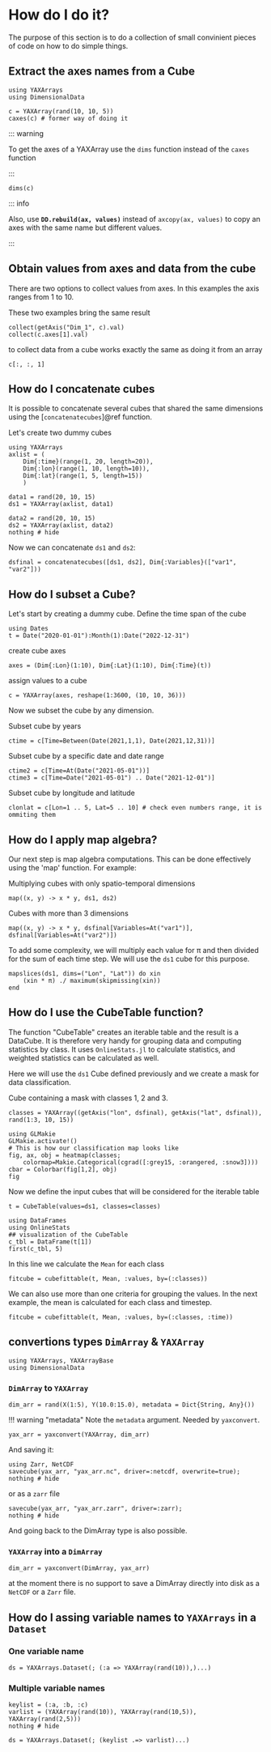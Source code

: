 # How do I do it?

The purpose of this section is to do a collection of small 
convinient pieces of code on how to do simple things.


## Extract the axes names from a Cube

````@example howdoi
using YAXArrays
using DimensionalData
````

````@ansi howdoi
c = YAXArray(rand(10, 10, 5))
caxes(c) # former way of doing it
````

::: warning

To get the axes of a YAXArray use the `dims` function instead of the `caxes` function

:::

````@ansi howdoi
dims(c)
````

::: info

Also, use __`DD.rebuild(ax, values)`__ instead of `axcopy(ax, values)` to copy an axes with the same name but different values.

:::

## Obtain values from axes and data from the cube

There are two options to collect values from axes. In this examples the axis ranges from 1 to 10.

These two examples bring the same result

````@example howdoi
collect(getAxis("Dim_1", c).val)
collect(c.axes[1].val)
````

to collect data from a cube works exactly the same as doing it from an array

````@ansi howdoi
c[:, :, 1]
````

## How do I concatenate cubes

It is possible to concatenate several cubes that shared the same dimensions using the [`concatenatecubes`]@ref function.

Let's create two dummy cubes
````@example howdoi
using YAXArrays
axlist = (
    Dim{:time}(range(1, 20, length=20)),
    Dim{:lon}(range(1, 10, length=10)),
    Dim{:lat}(range(1, 5, length=15))
    )

data1 = rand(20, 10, 15)
ds1 = YAXArray(axlist, data1)

data2 = rand(20, 10, 15)
ds2 = YAXArray(axlist, data2)
nothing # hide
````

Now we can concatenate `ds1` and `ds2`:

````@ansi howdoi
dsfinal = concatenatecubes([ds1, ds2], Dim{:Variables}(["var1", "var2"]))
````

## How do I subset a Cube?

Let's start by creating a dummy cube. Define the time span of the cube

````@example howdoi
using Dates
t = Date("2020-01-01"):Month(1):Date("2022-12-31")
````

create cube axes

````@example howdoi
axes = (Dim{:Lon}(1:10), Dim{:Lat}(1:10), Dim{:Time}(t))
````

assign values to a cube

````@ansi howdoi
c = YAXArray(axes, reshape(1:3600, (10, 10, 36)))
````

Now we subset the cube by any dimension.

Subset cube by years

````@ansi howdoi
ctime = c[Time=Between(Date(2021,1,1), Date(2021,12,31))]
````

Subset cube by a specific date and date range

````@ansi howdoi
ctime2 = c[Time=At(Date("2021-05-01"))]
ctime3 = c[Time=Date("2021-05-01") .. Date("2021-12-01")]
````

Subset cube by longitude and latitude

````@ansi howdoi
clonlat = c[Lon=1 .. 5, Lat=5 .. 10] # check even numbers range, it is ommiting them
````

##  How do I apply map algebra?

Our next step is map algebra computations. This can be done effectively using the 'map' function. For example:

Multiplying cubes with only spatio-temporal dimensions

````@ansi howdoi
map((x, y) -> x * y, ds1, ds2)
````

Cubes with more than 3 dimensions

````@ansi howdoi
map((x, y) -> x * y, dsfinal[Variables=At("var1")], dsfinal[Variables=At("var2")])
````

To add some complexity, we will multiply each value for π and then divided for the sum of each time step. We will use the `ds1` cube for this purpose.

````@ansi howdoi
mapslices(ds1, dims=("Lon", "Lat")) do xin
    (xin * π) ./ maximum(skipmissing(xin))
end
````

## How do I use the CubeTable function?

The function "CubeTable" creates an iterable table and the result is a DataCube. It is therefore very handy for grouping data and computing statistics by class. It uses `OnlineStats.jl` to calculate statistics, and weighted statistics can be calculated as well.

Here we will use the `ds1` Cube  defined previously and we create a mask for data classification.

Cube containing a mask with classes 1, 2 and 3.

````@ansi howdoi
classes = YAXArray((getAxis("lon", dsfinal), getAxis("lat", dsfinal)), rand(1:3, 10, 15))
````

````@example howdoi
using GLMakie
GLMakie.activate!()
# This is how our classification map looks like
fig, ax, obj = heatmap(classes;
    colormap=Makie.Categorical(cgrad([:grey15, :orangered, :snow3])))
cbar = Colorbar(fig[1,2], obj)
fig
````

Now we define the input cubes that will be considered for the iterable table

````@example howdoi
t = CubeTable(values=ds1, classes=classes)
````

````@example howdoi
using DataFrames
using OnlineStats
## visualization of the CubeTable
c_tbl = DataFrame(t[1])
first(c_tbl, 5)
````

In this line we calculate the `Mean` for each class

````@ansi howdoi
fitcube = cubefittable(t, Mean, :values, by=(:classes))
````

We can also use more than one criteria for grouping the values. In the next example, the mean is calculated for each class and timestep.

````@ansi howdoi
fitcube = cubefittable(t, Mean, :values, by=(:classes, :time))
````

## convertions types  `DimArray` & `YAXArray`

````@example howdoi
using YAXArrays, YAXArrayBase
using DimensionalData
````

### `DimArray` to `YAXArray`

````@ansi howdoi
dim_arr = rand(X(1:5), Y(10.0:15.0), metadata = Dict{String, Any}())
````

!!! warning "metadata"
     Note the `metadata` argument. Needed by `yaxconvert`.

````@ansi howdoi
yax_arr = yaxconvert(YAXArray, dim_arr)
````

And saving it:

````@example howdoi
using Zarr, NetCDF
savecube(yax_arr, "yax_arr.nc", driver=:netcdf, overwrite=true);
nothing # hide
````

or as a `zarr` file

````@example howdoi
savecube(yax_arr, "yax_arr.zarr", driver=:zarr);
nothing # hide
````

And going back to the DimArray type is also possible.

### `YAXArray` into a `DimArray`

````@ansi howdoi
dim_arr = yaxconvert(DimArray, yax_arr)
````

at the moment there is no support to save a DimArray directly into disk as a `NetCDF` or a `Zarr` file.


## How do I assing variable names to `YAXArrays` in a `Dataset`

### One variable name

````@ansi howdoi
ds = YAXArrays.Dataset(; (:a => YAXArray(rand(10)),)...)
````

### Multiple variable names

````@example howdoi
keylist = (:a, :b, :c)
varlist = (YAXArray(rand(10)), YAXArray(rand(10,5)), YAXArray(rand(2,5)))
nothing # hide
````

````@ansi howdoi
ds = YAXArrays.Dataset(; (keylist .=> varlist)...)
````
